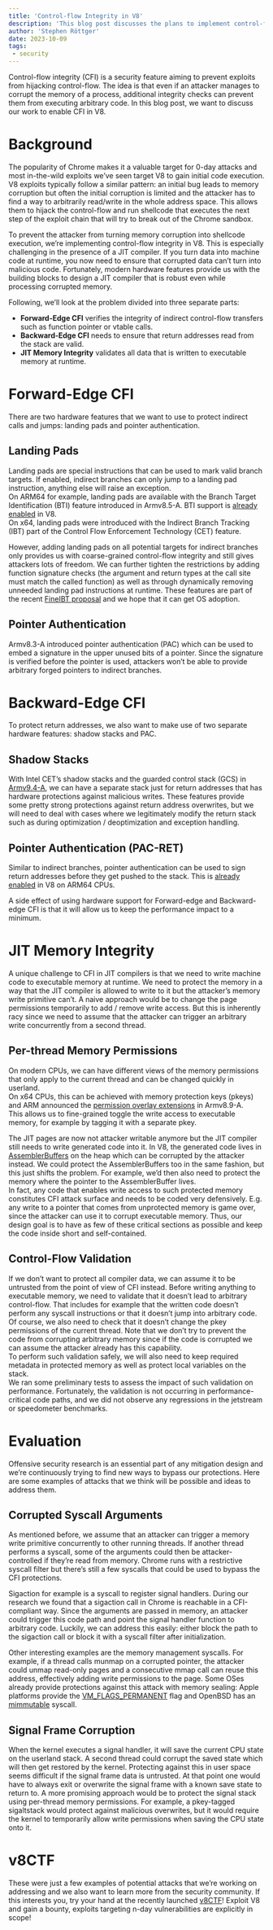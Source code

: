 ```yaml
---
title: 'Control-flow Integrity in V8'
description: 'This blog post discusses the plans to implement control-flow integrity in V8.'
author: 'Stephen Röttger'
date: 2023-10-09
tags:
 - security
---
```

Control-flow integrity (CFI) is a security feature aiming to prevent exploits from hijacking control-flow. The idea is that even if an attacker manages to corrupt the memory of a process, additional integrity checks can prevent them from executing arbitrary code. In this blog post, we want to discuss our work to enable CFI in V8.

<!--truncate-->
# Background

The popularity of Chrome makes it a valuable target for 0-day attacks and most in-the-wild exploits we’ve seen target V8 to gain initial code execution. V8 exploits typically follow a similar pattern: an initial bug leads to memory corruption but often the initial corruption is limited and the attacker has to find a way to arbitrarily read/write in the whole address space. This allows them to hijack the control-flow and run shellcode that executes the next step of the exploit chain that will try to break out of the Chrome sandbox.


To prevent the attacker from turning memory corruption into shellcode execution, we’re implementing control-flow integrity in V8. This is especially challenging in the presence of a JIT compiler. If you turn data into machine code at runtime, you now need to ensure that corrupted data can’t turn into malicious code. Fortunately, modern hardware features provide us with the building blocks to design a JIT compiler that is robust even while processing corrupted memory.


Following, we’ll look at the problem divided into three separate parts:

- **Forward-Edge CFI** verifies the integrity of indirect control-flow transfers such as function pointer or vtable calls.
- **Backward-Edge CFI** needs to ensure that return addresses read from the stack are valid.
- **JIT Memory Integrity** validates all data that is written to executable memory at runtime.

# Forward-Edge CFI

There are two hardware features that we want to use to protect indirect calls and jumps: landing pads and pointer authentication.


## Landing Pads

Landing pads are special instructions that can be used to mark valid branch targets. If enabled, indirect branches can only jump to a landing pad instruction, anything else will raise an exception.  
On ARM64 for example, landing pads are available with the Branch Target Identification (BTI) feature introduced in Armv8.5-A. BTI support is [already enabled](https://bugs.chromium.org/p/chromium/issues/detail?id=1145581) in V8.  
On x64, landing pads were introduced with the Indirect Branch Tracking (IBT) part of the Control Flow Enforcement Technology (CET) feature.


However, adding landing pads on all potential targets for indirect branches only provides us with coarse-grained control-flow integrity and still gives attackers lots of freedom. We can further tighten the restrictions by adding function signature checks (the argument and return types at the call site must match the called function) as well as through dynamically removing unneeded landing pad instructions at runtime.
These features are part of the recent [FineIBT proposal](https://arxiv.org/abs/2303.16353) and we hope that it can get OS adoption.

## Pointer Authentication

Armv8.3-A introduced pointer authentication (PAC) which can be used to embed a signature in the upper unused bits of a pointer. Since the signature is verified before the pointer is used, attackers won’t be able to provide arbitrary forged pointers to indirect branches.

# Backward-Edge CFI

To protect return addresses, we also want to make use of two separate hardware features: shadow stacks and PAC.

## Shadow Stacks

With Intel CET’s shadow stacks and the guarded control stack (GCS) in [Armv9.4-A](https://community.arm.com/arm-community-blogs/b/architectures-and-processors-blog/posts/arm-a-profile-architecture-2022), we can have a separate stack just for return addresses that has hardware protections against malicious writes. These features provide some pretty strong protections against return address overwrites, but we will need to deal with cases where we legitimately modify the return stack such as during optimization / deoptimization and exception handling.

## Pointer Authentication (PAC-RET)

Similar to indirect branches, pointer authentication can be used to sign return addresses before they get pushed to the stack. This is [already enabled](https://bugs.chromium.org/p/chromium/issues/detail?id=919548) in V8 on ARM64 CPUs.


A side effect of using hardware support for Forward-edge and Backward-edge CFI is that it will allow us to keep the performance impact to a minimum.

# JIT Memory Integrity

A unique challenge to CFI in JIT compilers is that we need to write machine code to executable memory at runtime. We need to protect the memory in a way that the JIT compiler is allowed to write to it but the attacker’s memory write primitive can’t. A naive approach would be to change the page permissions temporarily to add / remove write access. But this is inherently racy since we need to assume that the attacker can trigger an arbitrary write concurrently from a second thread.


## Per-thread Memory Permissions

On modern CPUs, we can have different views of the memory permissions that only apply to the current thread and can be changed quickly in userland.  
On x64 CPUs, this can be achieved with memory protection keys (pkeys) and ARM announced the [permission overlay extensions](https://community.arm.com/arm-community-blogs/b/architectures-and-processors-blog/posts/arm-a-profile-architecture-2022) in Armv8.9-A.  
This allows us to fine-grained toggle the write access to executable memory, for example by tagging it with a separate pkey.


The JIT pages are now not attacker writable anymore but the JIT compiler still needs to write generated code into it. In V8, the generated code lives in [AssemblerBuffers](https://source.chromium.org/chromium/chromium/src/+/main:v8/src/codegen/assembler.h;l=255;drc=064b9a7903b793734b6c03a86ee53a2dc85f0f80) on the heap which can be corrupted by the attacker instead. We could protect the AssemblerBuffers too in the same fashion, but this just shifts the problem. For example, we’d then also need to protect the memory where the pointer to the AssemblerBuffer lives.  
In fact, any code that enables write access to such protected memory constitutes CFI attack surface and needs to be coded very defensively. E.g. any write to a pointer that comes from unprotected memory is game over, since the attacker can use it to corrupt executable memory. Thus, our design goal is to have as few of these critical sections as possible and keep the code inside short and self-contained.

## Control-Flow Validation

If we don’t want to protect all compiler data, we can assume it to be untrusted from the point of view of CFI instead. Before writing anything to executable memory, we need to validate that it doesn’t lead to arbitrary control-flow. That includes for example that the written code doesn’t perform any syscall instructions or that it doesn’t jump into arbitrary code. Of course, we also need to check that it doesn’t change the pkey permissions of the current thread. Note that we don’t try to prevent the code from corrupting arbitrary memory since if the code is corrupted we can assume the attacker already has this capability.  
To perform such validation safely, we will also need to keep required metadata in protected memory as well as protect local variables on the stack.  
We ran some preliminary tests to assess the impact of such validation on performance. Fortunately, the validation is not occurring in performance-critical code paths, and we did not observe any regressions in the jetstream or speedometer benchmarks.

# Evaluation

Offensive security research is an essential part of any mitigation design and we’re continuously trying to find new ways to bypass our protections. Here are some examples of attacks that we think will be possible and ideas to address them.

## Corrupted Syscall Arguments

As mentioned before, we assume that an attacker can trigger a memory write primitive concurrently to other running threads. If another thread performs a syscall, some of the arguments could then be attacker-controlled if they’re read from memory. Chrome runs with a restrictive syscall filter but there’s still a few syscalls that could be used to bypass the CFI protections.


Sigaction for example is a syscall to register signal handlers. During our research we found that a sigaction call in Chrome is reachable in a CFI-compliant way. Since the arguments are passed in memory, an attacker could trigger this code path and point the signal handler function to arbitrary code. Luckily, we can address this easily: either block the path to the sigaction call or block it with a syscall filter after initialization.


Other interesting examples are the memory management syscalls. For example, if a thread calls munmap on a corrupted pointer, the attacker could unmap read-only pages and a consecutive mmap call can reuse this address, effectively adding write permissions to the page.
Some OSes already provide protections against this attack with memory sealing: Apple platforms provide the [VM\_FLAGS\_PERMANENT](https://github.com/apple-oss-distributions/xnu/blob/1031c584a5e37aff177559b9f69dbd3c8c3fd30a/osfmk/mach/vm_statistics.h#L274) flag and OpenBSD has an [mimmutable](https://man.openbsd.org/mimmutable.2) syscall.

## Signal Frame Corruption

When the kernel executes a signal handler, it will save the current CPU state on the userland stack. A second thread could corrupt the saved state which will then get restored by the kernel.
Protecting against this in user space seems difficult if the signal frame data is untrusted. At that point one would have to always exit or overwrite the signal frame with a known save state to return to.
A more promising approach would be to protect the signal stack using per-thread memory permissions. For example, a pkey-tagged sigaltstack would protect against malicious overwrites, but it would require the kernel to temporarily allow write permissions when saving the CPU state onto it.

# v8CTF

These were just a few examples of potential attacks that we’re working on addressing and we also want to learn more from the security community. If this interests you, try your hand at the recently launched [v8CTF](https://security.googleblog.com/2023/10/expanding-our-exploit-reward-program-to.html)! Exploit V8 and gain a bounty, exploits targeting n-day vulnerabilities are explicitly in scope!
